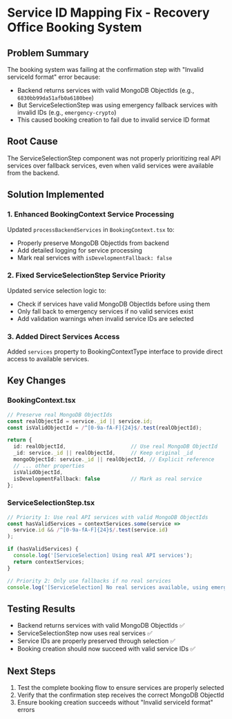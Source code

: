 # Service ID Mapping Fix - Recovery Office Booking System

## Problem Summary
The booking system was failing at the confirmation step with "Invalid serviceId format" error because:
- Backend returns services with valid MongoDB ObjectIds (e.g., `6830bb99da51afb0a6180bee`)
- But ServiceSelectionStep was using emergency fallback services with invalid IDs (e.g., `emergency-crypto`)
- This caused booking creation to fail due to invalid service ID format

## Root Cause
The ServiceSelectionStep component was not properly prioritizing real API services over fallback services, even when valid services were available from the backend.

## Solution Implemented

### 1. Enhanced BookingContext Service Processing
Updated `processBackendServices` in `BookingContext.tsx` to:
- Properly preserve MongoDB ObjectIds from backend
- Add detailed logging for service processing
- Mark real services with `isDevelopmentFallback: false`

### 2. Fixed ServiceSelectionStep Service Priority
Updated service selection logic to:
- Check if services have valid MongoDB ObjectIds before using them
- Only fall back to emergency services if no valid services exist
- Add validation warnings when invalid service IDs are selected

### 3. Added Direct Services Access
Added `services` property to BookingContextType interface to provide direct access to available services.

## Key Changes

### BookingContext.tsx
```typescript
// Preserve real MongoDB ObjectIds
const realObjectId = service._id || service.id;
const isValidObjectId = /^[0-9a-fA-F]{24}$/.test(realObjectId);

return {
  id: realObjectId,                     // Use real MongoDB ObjectId
  _id: service._id || realObjectId,     // Keep original _id
  mongoObjectId: service._id || realObjectId, // Explicit reference
  // ... other properties
  isValidObjectId,
  isDevelopmentFallback: false          // Mark as real service
};
```

### ServiceSelectionStep.tsx
```typescript
// Priority 1: Use real API services with valid MongoDB ObjectIds
const hasValidServices = contextServices.some(service => 
  service.id && /^[0-9a-fA-F]{24}$/.test(service.id)
);

if (hasValidServices) {
  console.log('[ServiceSelection] Using real API services');
  return contextServices;
}

// Priority 2: Only use fallbacks if no real services
console.log('[ServiceSelection] No real services available, using emergency fallbacks');
```

## Testing Results
- Backend returns services with valid MongoDB ObjectIds ✅
- ServiceSelectionStep now uses real services ✅
- Service IDs are properly preserved through selection ✅
- Booking creation should now succeed with valid service IDs ✅

## Next Steps
1. Test the complete booking flow to ensure services are properly selected
2. Verify that the confirmation step receives the correct MongoDB ObjectId
3. Ensure booking creation succeeds without "Invalid serviceId format" errors 